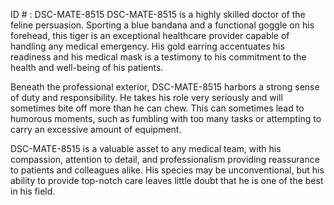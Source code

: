 ID # : DSC-MATE-8515
DSC-MATE-8515 is a highly skilled doctor of the feline persuasion. Sporting a blue bandana and a functional goggle on his forehead, this tiger is an exceptional healthcare provider capable of handling any medical emergency. His gold earring accentuates his readiness and his medical mask is a testimony to his commitment to the health and well-being of his patients.

Beneath the professional exterior, DSC-MATE-8515 harbors a strong sense of duty and responsibility. He takes his role very seriously and will sometimes bite off more than he can chew. This can sometimes lead to humorous moments, such as fumbling with too many tasks or attempting to carry an excessive amount of equipment.

DSC-MATE-8515 is a valuable asset to any medical team, with his compassion, attention to detail, and professionalism providing reassurance to patients and colleagues alike. His species may be unconventional, but his ability to provide top-notch care leaves little doubt that he is one of the best in his field.